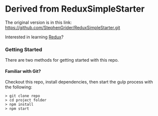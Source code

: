 # Derived from ReduxSimpleStarter

The original version is in this link: https://github.com/StephenGrider/ReduxSimpleStarter.git

Interested in learning [Redux](https://www.udemy.com/react-redux/)?

### Getting Started

There are two methods for getting started with this repo.

#### Familiar with Git?
Checkout this repo, install dependencies, then start the gulp process with the following:

```
> git clone repo
> cd project folder
> npm install
> npm start
```
